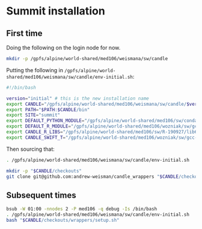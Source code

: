 # Summit installation

## First time

Doing the following on the login node for now.

```bash
mkdir -p /gpfs/alpine/world-shared/med106/weismana/sw/candle
```
Putting the following in `/gpfs/alpine/world-shared/med106/weismana/sw/candle/env-initial.sh`:

```bash
#!/bin/bash

version="initial" # this is the new installation name
export CANDLE="/gpfs/alpine/world-shared/med106/weismana/sw/candle/$version"
export PATH="$PATH:$CANDLE/bin"
export SITE="summit"
export DEFAULT_PYTHON_MODULE="/gpfs/alpine/world-shared/med106/sw/condaenv-200408/bin/python3.6"
export DEFAULT_R_MODULE="/gpfs/alpine/world-shared/med106/wozniak/sw/gcc-6.4.0/R-3.6.1/lib64/R/bin/R"
export CANDLE_R_LIBS="/gpfs/alpine/world-shared/med106/sw/R-190927/lib64/R/library"
export CANDLE_SWIFT_T="/gpfs/alpine/world-shared/med106/wozniak/sw/gcc-6.4.0/swift-t/2020-09-02"
```

Then sourcing that:

```bash
. /gpfs/alpine/world-shared/med106/weismana/sw/candle/env-initial.sh
```

```bash
mkdir -p "$CANDLE/checkouts"
git clone git@github.com:andrew-weisman/candle_wrappers "$CANDLE/checkouts/wrappers" # have to set up the GitHub ssh key before this line works
```

## Subsequent times

```bash
bsub -W 01:00 -nnodes 2 -P med106 -q debug -Is /bin/bash
. /gpfs/alpine/world-shared/med106/weismana/sw/candle/env-initial.sh
bash "$CANDLE/checkouts/wrappers/setup.sh"
```
